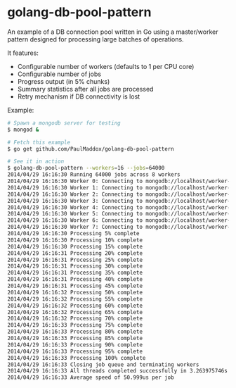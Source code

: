 golang-db-pool-pattern
======================

An example of a DB connection pool written in Go using a master/worker pattern designed for processing large batches of operations.

It features:

 * Configurable number of workers (defaults to 1 per CPU core)
 * Configurable number of jobs
 * Progress output (in 5% chunks)
 * Summary statistics after all jobs are processed
 * Retry mechanism if DB connectivity is lost


Example: 
```bash
# Spawn a mongodb server for testing
$ mongod &

# Fetch this example
$ go get github.com/PaulMaddox/golang-db-pool-pattern

# See it in action
$ golang-db-pool-pattern --workers=16 --jobs=64000
2014/04/29 16:16:30 Running 64000 jobs across 8 workers
2014/04/29 16:16:30 Worker 0: Connecting to mongodb://localhost/worker-test
2014/04/29 16:16:30 Worker 1: Connecting to mongodb://localhost/worker-test
2014/04/29 16:16:30 Worker 2: Connecting to mongodb://localhost/worker-test
2014/04/29 16:16:30 Worker 3: Connecting to mongodb://localhost/worker-test
2014/04/29 16:16:30 Worker 4: Connecting to mongodb://localhost/worker-test
2014/04/29 16:16:30 Worker 5: Connecting to mongodb://localhost/worker-test
2014/04/29 16:16:30 Worker 6: Connecting to mongodb://localhost/worker-test
2014/04/29 16:16:30 Worker 7: Connecting to mongodb://localhost/worker-test
2014/04/29 16:16:30 Processing 5% complete
2014/04/29 16:16:30 Processing 10% complete
2014/04/29 16:16:30 Processing 15% complete
2014/04/29 16:16:31 Processing 20% complete
2014/04/29 16:16:31 Processing 25% complete
2014/04/29 16:16:31 Processing 30% complete
2014/04/29 16:16:31 Processing 35% complete
2014/04/29 16:16:31 Processing 40% complete
2014/04/29 16:16:31 Processing 45% complete
2014/04/29 16:16:32 Processing 50% complete
2014/04/29 16:16:32 Processing 55% complete
2014/04/29 16:16:32 Processing 60% complete
2014/04/29 16:16:32 Processing 65% complete
2014/04/29 16:16:32 Processing 70% complete
2014/04/29 16:16:33 Processing 75% complete
2014/04/29 16:16:33 Processing 80% complete
2014/04/29 16:16:33 Processing 85% complete
2014/04/29 16:16:33 Processing 90% complete
2014/04/29 16:16:33 Processing 95% complete
2014/04/29 16:16:33 Processing 100% complete
2014/04/29 16:16:33 Closing job queue and terminating workers
2014/04/29 16:16:33 All threads completed successfully in 3.263975746s
2014/04/29 16:16:33 Average speed of 50.999us per job
```
